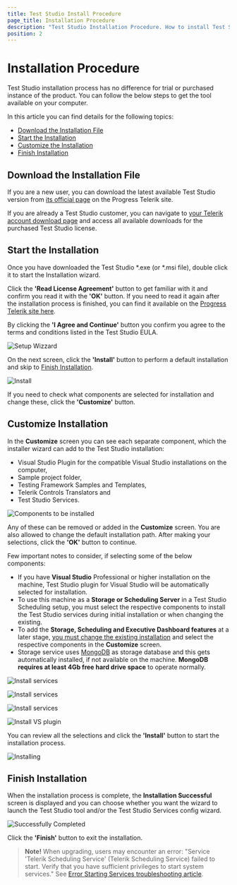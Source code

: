 ```yaml
---
title: Test Studio Install Procedure
page_title: Installation Procedure
description: "Test Studio Installation Procedure. How to install Test Studio "
position: 2
---
```

# Installation Procedure

Test Studio installation process has no difference for trial or purchased instance of the product. You can follow the below steps to get the tool available on your computer.

In this article you can find details for the following topics:

- [Download the Installation File](#download-the-installation-file)
- [Start the Installation](#start-the-installation)
- [Customize the Installation](#customize-installation)
- [Finish Installation](#finish-installation)

## Download the Installation File

If you are a new user, you can download the latest available Test Studio version from <a href="https://www.telerik.com/teststudio" target="_blank">its official page</a> on the Progress Telerik site.

If you are already a Test Studio customer, you can navigate to <a href="https://www.telerik.com/account/my-downloads" target="_blank">your Telerik account download page</a> and access all available downloads for the purchased Test Studio license.

## Start the Installation

Once you have downloaded the Test Studio *.exe (or *.msi file), double click it to start the Installation wizard.

Click the __'Read License Agreement'__ button to get familiar with it and confirm you read it with the __'OK'__ button. If you need to read it again after the installation process is finished, you can find it available on the <a href="https://www.telerik.com/purchase/license-agreement/teststudio" target="_blank">Progress Telerik site here</a>.

By clicking the __'I Agree and Continue'__ button you confirm you agree to the terms and conditions listed in the Test Studio EULA.

![Setup Wizzard](/img/general-information/installation/install-procedure/fig1.png)

On the next screen, click  the __'Install'__ button to perform a default installation and skip to <a href="#finish-installation">Finish Installation</a>.

![Install](/img/general-information/installation/install-procedure/fig2.png)

If you need to check what components are selected for installation and change these, click the __'Customize'__ button.

## Customize Installation

In the __Customize__ screen you can see each separate component, which the installer wizard can add to the Test Studio installation:

- Visual Studio Plugin for the compatible Visual Studio installations on the computer, 
- Sample project folder,
- Testing Framework Samples and Templates,
- Telerik Controls Translators and
- Test Studio Services.

![Components to be installed](/img/general-information/installation/install-procedure/fig3-listOfComponents.png)

Any of these can be removed or added in the __Customize__ screen. You are also allowed to change the default installation path. After making your selections, click the __'OK'__ button to continue.

Few important notes to consider, if selecting some of the below components:

- If you have __Visual Studio__ Professional or higher installation on the machine, Test Studio plugin for Visual Studio will be automatically selected for installation.
- To use this machine as a __Storage or Scheduling Server__ in a Test Studio Scheduling setup, you must select the respective components to install the Test Studio services during initial installation or when changing the existing.
- To add the __Storage, Scheduling and Executive Dashboard features__ at a later stage, <a href="/getting-started/installation/add-services" target="_blank">you must change the existing installation</a> and select the respective components in the __Customize__ screen.
- Storage service uses <a href="https://www.mongodb.com" target="_blank">MongoDB</a> as storage database and this gets automatically installed, if not available on the machine. __MongoDB requires at least 4Gb free hard drive space__ to operate normally.

![Install services](/img/general-information/installation/install-procedure/fig3.png)

![Install services](/img/general-information/installation/install-procedure/fig4.png)

![Install services](/img/general-information/installation/install-procedure/fig5.png)

![Install VS plugin](/img/general-information/installation/install-procedure/fig6.png)

You can review all the selections and click the __'Install'__ button to start the installation process.

![Installing](/img/general-information/installation/install-procedure/fig8.png)

## Finish Installation

When the installation process is complete, the __Installation Successful__  screen is displayed and you can choose whether you want the wizard to launch the Test Studio tool and/or the Test Studio Services config wizard. 

![Successfully Completed](/img/general-information/installation/install-procedure/fig9.png)

Click the __'Finish'__ button to exit the installation.

> __Note!__ When upgrading, users may encounter an error: "Service 'Telerik Scheduling Service' (Telerik Scheduling Service) failed to start. Verify that you have sufficient privileges to start system services." See <a href="/troubleshooting-guide/installation-problems-tg/error-starting-services" target="_blank">Error Starting Services troubleshooting article</a>.
